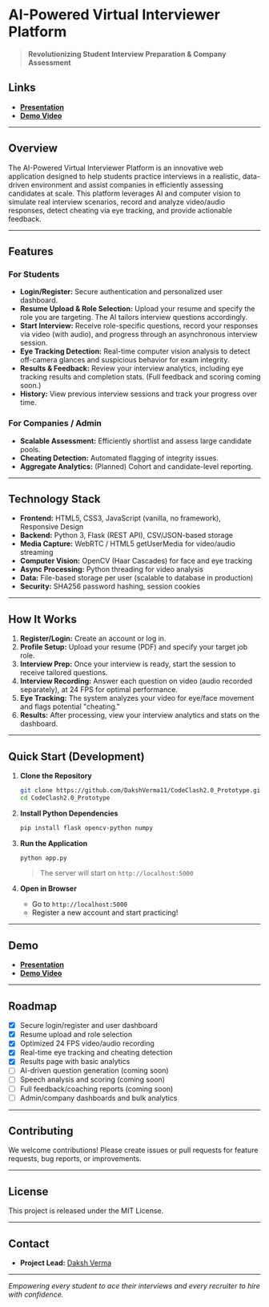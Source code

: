 
# AI-Powered Virtual Interviewer Platform

> **Revolutionizing Student Interview Preparation & Company Assessment**

## Links

* **[Presentation](https://docs.google.com/presentation/d/16DFZeK78ABYQ3xu92gWPgLPZd-nJa563J7Zev1EX4-4/edit?usp=sharing)**
* **[Demo Video](https://www.youtube.com/watch?v=CAdY-7bwW7E)**

---

## Overview

The AI-Powered Virtual Interviewer Platform is an innovative web application designed to help students practice interviews in a realistic, data-driven environment and assist companies in efficiently assessing candidates at scale. This platform leverages AI and computer vision to simulate real interview scenarios, record and analyze video/audio responses, detect cheating via eye tracking, and provide actionable feedback.

---

## Features

### For Students

* **Login/Register:** Secure authentication and personalized user dashboard.
* **Resume Upload & Role Selection:** Upload your resume and specify the role you are targeting. The AI tailors interview questions accordingly.
* **Start Interview:** Receive role-specific questions, record your responses via video (with audio), and progress through an asynchronous interview session.
* **Eye Tracking Detection:** Real-time computer vision analysis to detect off-camera glances and suspicious behavior for exam integrity.
* **Results & Feedback:** Review your interview analytics, including eye tracking results and completion stats. (Full feedback and scoring coming soon.)
* **History:** View previous interview sessions and track your progress over time.

### For Companies / Admin

* **Scalable Assessment:** Efficiently shortlist and assess large candidate pools.
* **Cheating Detection:** Automated flagging of integrity issues.
* **Aggregate Analytics:** (Planned) Cohort and candidate-level reporting.

---

## Technology Stack

* **Frontend:** HTML5, CSS3, JavaScript (vanilla, no framework), Responsive Design
* **Backend:** Python 3, Flask (REST API), CSV/JSON-based storage
* **Media Capture:** WebRTC / HTML5 getUserMedia for video/audio streaming
* **Computer Vision:** OpenCV (Haar Cascades) for face and eye tracking
* **Async Processing:** Python threading for video analysis
* **Data:** File-based storage per user (scalable to database in production)
* **Security:** SHA256 password hashing, session cookies

---

## How It Works

1. **Register/Login:** Create an account or log in.
2. **Profile Setup:** Upload your resume (PDF) and specify your target job role.
3. **Interview Prep:** Once your interview is ready, start the session to receive tailored questions.
4. **Interview Recording:** Answer each question on video (audio recorded separately), at 24 FPS for optimal performance.
5. **Eye Tracking:** The system analyzes your video for eye/face movement and flags potential "cheating."
6. **Results:** After processing, view your interview analytics and stats on the dashboard.

---

## Quick Start (Development)

1. **Clone the Repository**

   ```bash
   git clone https://github.com/DakshVerma11/CodeClash2.0_Prototype.git
   cd CodeClash2.0_Prototype
   ```

2. **Install Python Dependencies**

   ```bash
   pip install flask opencv-python numpy
   ```

3. **Run the Application**

   ```bash
   python app.py
   ```

   > The server will start on `http://localhost:5000`

4. **Open in Browser**

   * Go to `http://localhost:5000`
   * Register a new account and start practicing!

---

## Demo

* **[Presentation](https://docs.google.com/presentation/d/16DFZeK78ABYQ3xu92gWPgLPZd-nJa563J7Zev1EX4-4/edit?usp=sharing)**
* **[Demo Video](https://www.youtube.com/watch?v=CAdY-7bwW7E)**


---

## Roadmap

* [x] Secure login/register and user dashboard
* [x] Resume upload and role selection
* [x] Optimized 24 FPS video/audio recording
* [x] Real-time eye tracking and cheating detection
* [x] Results page with basic analytics
* [ ] AI-driven question generation (coming soon)
* [ ] Speech analysis and scoring (coming soon)
* [ ] Full feedback/coaching reports (coming soon)
* [ ] Admin/company dashboards and bulk analytics

---

## Contributing

We welcome contributions! Please create issues or pull requests for feature requests, bug reports, or improvements.

---

## License

This project is released under the MIT License.

---

## Contact

* **Project Lead:** [Daksh Verma](https://github.com/DakshVerma11)

---

*Empowering every student to ace their interviews and every recruiter to hire with confidence.*
